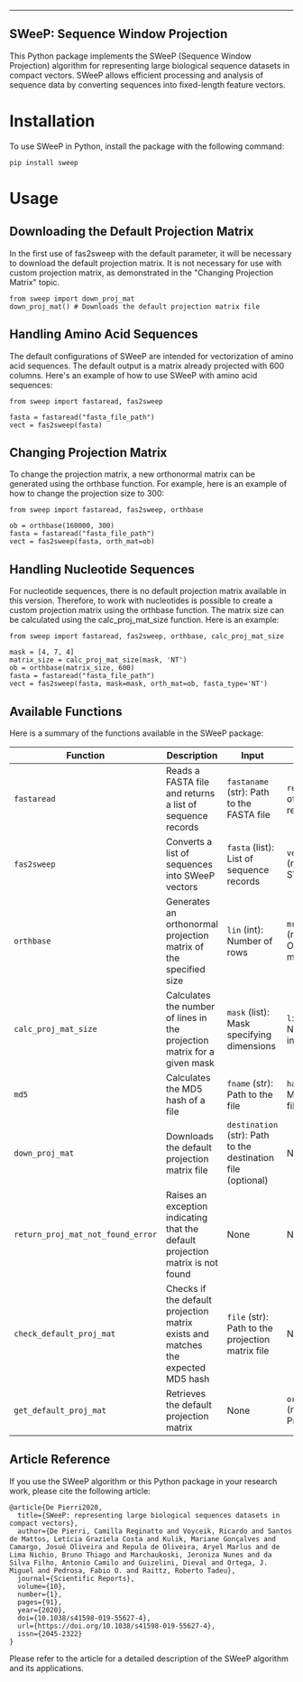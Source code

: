   -----------------------------------
  SWeeP: Sequence Window Projection
  -----------------------------------

This Python package implements the SWeeP (Sequence Window Projection)
algorithm for representing large biological sequence datasets in compact
vectors. SWeeP allows efficient processing and analysis of sequence data
by converting sequences into fixed-length feature vectors.

# Installation

To use SWeeP in Python, install the package with the following command:

    pip install sweep

# Usage

## Downloading the Default Projection Matrix

In the first use of fas2sweep with the default parameter, it will be
necessary to download the default projection matrix. It is not necessary
for use with custom projection matrix, as
demonstrated in the "Changing Projection Matrix" topic.

    from sweep import down_proj_mat
    down_proj_mat() # Downloads the default projection matrix file

## Handling Amino Acid Sequences

The default configurations of SWeeP are intended for vectorization of
amino acid sequences. The default output is a matrix already projected
with 600 columns. Here\'s an example of how to use SWeeP with amino acid
sequences:

    from sweep import fastaread, fas2sweep

    fasta = fastaread("fasta_file_path")
    vect = fas2sweep(fasta)

## Changing Projection Matrix

To change the projection matrix, a new orthonormal matrix can be
generated using the orthbase function. For example,
here is an example of how to change the projection size to 300:

    from sweep import fastaread, fas2sweep, orthbase

    ob = orthbase(160000, 300)
    fasta = fastaread("fasta_file_path")
    vect = fas2sweep(fasta, orth_mat=ob)

## Handling Nucleotide Sequences

For nucleotide sequences, there is no default projection matrix
available in this version. Therefore, to work with nucleotides
is possible to create a custom projection matrix using the
orthbase function. The matrix size can be calculated using
the calc_proj_mat_size function. Here is an example:

    from sweep import fastaread, fas2sweep, orthbase, calc_proj_mat_size

    mask = [4, 7, 4]
    matrix_size = calc_proj_mat_size(mask, 'NT')
    ob = orthbase(matrix_size, 600)
    fasta = fastaread("fasta_file_path")
    vect = fas2sweep(fasta, mask=mask, orth_mat=ob, fasta_type='NT')

## Available Functions

Here is a summary of the
functions available in the SWeeP package:

| Function                            | Description                                                                      | Input                                                          | Output                                          |
|-------------------------------------|----------------------------------------------------------------------------------|----------------------------------------------------------------|-------------------------------------------------|
| ``fastaread``                       | Reads a FASTA file and returns a list of sequence records                        | ``fastaname`` (str): Path to the FASTA file                    | ``records`` (list): List of sequence records    |
| ``fas2sweep``                       | Converts a list of sequences into SWeeP vectors                                  | ``fasta`` (list): List of sequence records                     | ``vect`` (numpy.ndarray): SWeeP vectors         |
| ``orthbase``                        | Generates an orthonormal projection matrix of the specified size                 | ``lin`` (int): Number of rows                                  | ``mret`` (numpy.ndarray): Orthonormal matrix    |
| ``calc_proj_mat_size``              | Calculates the number of lines in the projection matrix for a given mask         | ``mask`` (list): Mask specifying dimensions                    | ``lines`` (int): Number of lines in the matrix  |
| ``md5``                             | Calculates the MD5 hash of a file                                                | ``fname`` (str): Path to the file                              | ``hash_md5`` (str): MD5 hash of the file        |
| ``down_proj_mat``                   | Downloads the default projection matrix file                                     | ``destination`` (str): Path to the destination file (optional) | None                                            |
| ``return_proj_mat_not_found_error`` | Raises an exception indicating that the default projection matrix is not found   | None                                                           | None                                            |
| ``check_default_proj_mat``          | Checks if the default projection matrix exists and matches the expected MD5 hash | ``file`` (str): Path to the projection matrix file             | None                                            |
| ``get_default_proj_mat``            | Retrieves the default projection matrix                                          | None                                                           | ``orth_mat`` (numpy.ndarray): Projection matrix |

## Article Reference

If you use the SWeeP algorithm or this Python package in your research work, please cite the
following article:

``` none
@article{De Pierri2020,
  title={SWeeP: representing large biological sequences datasets in compact vectors},
  author={De Pierri, Camilla Reginatto and Voyceik, Ricardo and Santos de Mattos, Letícia Graziela Costa and Kulik, Mariane Gonçalves and Camargo, Josué Oliveira and Repula de Oliveira, Aryel Marlus and de Lima Nichio, Bruno Thiago and Marchaukoski, Jeroniza Nunes and da Silva Filho, Antonio Camilo and Guizelini, Dieval and Ortega, J. Miguel and Pedrosa, Fabio O. and Raittz, Roberto Tadeu},
  journal={Scientific Reports},
  volume={10},
  number={1},
  pages={91},
  year={2020},
  doi={10.1038/s41598-019-55627-4},
  url={https://doi.org/10.1038/s41598-019-55627-4},
  issn={2045-2322}
}
```

Please refer to the article for a detailed description of the SWeeP
algorithm and its applications.
